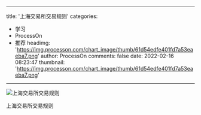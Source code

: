 
---
title: '上海交易所交易规则'
categories: 
 - 学习
 - ProcessOn
 - 推荐
headimg: 'https://img.processon.com/chart_image/thumb/61d54edfe401fd7a53eaeba7.png'
author: ProcessOn
comments: false
date: 2022-02-16 08:23:47
thumbnail: 'https://img.processon.com/chart_image/thumb/61d54edfe401fd7a53eaeba7.png'
---

<div>   
<img class="thumb" alt="上海交易所交易规则" src="https://img.processon.com/chart_image/thumb/61d54edfe401fd7a53eaeba7.png" referrerpolicy="no-referrer">
<p>上海交易所交易规则</p>  
</div>
            
